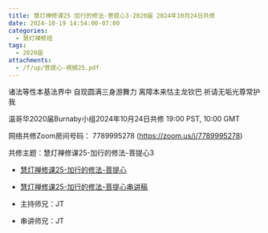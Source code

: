 ```yaml
---
title: 慧灯禅修课25 加行的修法-菩提心3-2020届 2024年10月24日共修
date: 2024-10-19 14:54:00-07:00
categories:
  - 慧灯禅修班
tags:
  - 2020届
attachments:
  - /f/up/菩提心-視頻25.pdf
---
```

诸法等性本基法界中 自现圆满三身游舞力
离障本来怙主龙钦巴 祈请无垢光尊常护我

温哥华2020届Burnaby小组2024年10月24日共修
19:00 PST, 10:00 GMT

网络共修Zoom房间号码： 7789995278 (<https://zoom.us/j/7789995278>)

共修主题：慧灯禅修课25-加行的修法-菩提心3


* [慧灯禅修课25-加行的修法-菩提心](https://www.fohuifayu.com/index.php/huideng-jiangtang/chanxiuke/zen-04/2801-l18079)
* [慧灯禅修课25-加行的修法-菩提心串讲稿](/f/up/菩提心-視頻25.pdf
)




* 主持师兄：JT
* 串讲师兄：JT
